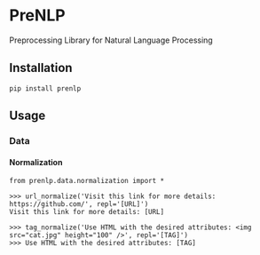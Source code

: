 # PreNLP
Preprocessing Library for Natural Language Processing

## Installation
```
pip install prenlp
```

## Usage

### Data

#### Normalization
```
from prenlp.data.normalization import *

>>> url_normalize('Visit this link for more details: https://github.com/', repl='[URL]')
Visit this link for more details: [URL]

>>> tag_normalize('Use HTML with the desired attributes: <img src="cat.jpg" height="100" />', repl='[TAG]')
>>> Use HTML with the desired attributes: [TAG]
```